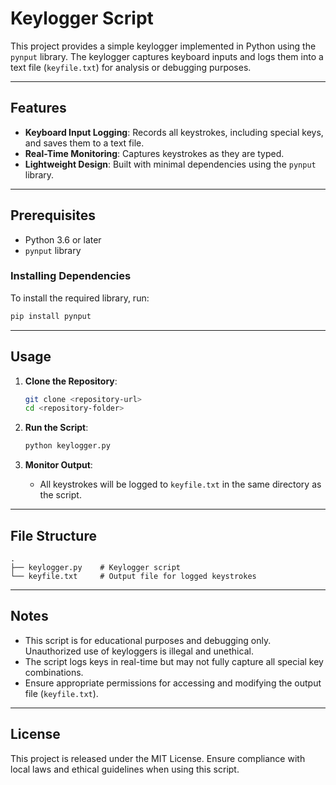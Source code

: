 # Keylogger Script

This project provides a simple keylogger implemented in Python using the `pynput` library. The keylogger captures keyboard inputs and logs them into a text file (`keyfile.txt`) for analysis or debugging purposes.

---

## Features

- **Keyboard Input Logging**: Records all keystrokes, including special keys, and saves them to a text file.
- **Real-Time Monitoring**: Captures keystrokes as they are typed.
- **Lightweight Design**: Built with minimal dependencies using the `pynput` library.

---

## Prerequisites

- Python 3.6 or later
- `pynput` library

### Installing Dependencies

To install the required library, run:
```bash
pip install pynput
```

---

## Usage

1. **Clone the Repository**:
   ```bash
   git clone <repository-url>
   cd <repository-folder>
   ```

2. **Run the Script**:
   ```bash
   python keylogger.py
   ```

3. **Monitor Output**:
   - All keystrokes will be logged to `keyfile.txt` in the same directory as the script.

---

## File Structure

```
.
├── keylogger.py    # Keylogger script
└── keyfile.txt     # Output file for logged keystrokes
```

---

## Notes

- This script is for educational purposes and debugging only. Unauthorized use of keyloggers is illegal and unethical.
- The script logs keys in real-time but may not fully capture all special key combinations.
- Ensure appropriate permissions for accessing and modifying the output file (`keyfile.txt`).

---

## License

This project is released under the MIT License. Ensure compliance with local laws and ethical guidelines when using this script.

